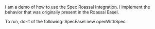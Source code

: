 I am a demo of how to use the Spec Roassal Integration. I implement the behavior that was originally present in the Roassal Easel.

To run, do-it of the following: 
SpecEasel  new openWithSpec
